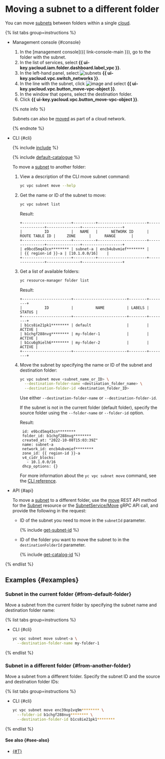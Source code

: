 # Moving a subnet to a different folder

You can move [subnets](../concepts/network.md) between folders within a single [cloud](../../resource-manager/concepts/resources-hierarchy.md).

{% list tabs group=instructions %}

- Management console {#console}

  1. In the [management console]({{ link-console-main }}), go to the folder with the subnet.
  1. In the list of services, select **{{ ui-key.yacloud.iam.folder.dashboard.label_vpc }}**.
  1. In the left-hand panel, select ![subnets](../../_assets/console-icons/nodes-right.svg) **{{ ui-key.yacloud.vpc.switch_networks }}**.
  1. In the line with the subnet, click ![image](../../_assets/console-icons/ellipsis.svg) and select **{{ ui-key.yacloud.vpc.button_move-vpc-object }}**.
  1. In the window that opens, select the destination folder.
  1. Click **{{ ui-key.yacloud.vpc.button_move-vpc-object }}**.

  {% note info %}

  Subnets can also be [moved](network-move.md) as part of a cloud network.

  {% endnote %}

- CLI {#cli}

  {% include [include](../../_includes/cli-install.md) %}

  {% include [default-catalogue](../../_includes/default-catalogue.md) %}

  To move a [subnet](../concepts/network.md) to another folder:

  1. View a description of the CLI move subnet command:

      ```bash
      yc vpc subnet move --help
      ```

  1. Get the name or ID of the subnet to move:

      ```bash
      yc vpc subnet list
      ```
      Result:
      ```text
      +----------------------+----------+----------------------+----------------+---------------+------------------+
      |          ID          |   NAME   |      NETWORK ID      | ROUTE TABLE ID |     ZONE      |      RANGE       |
      +----------------------+----------+----------------------+----------------+---------------+------------------+
      | e9bcd5mq43cn******** | subnet-a | encb4ubvmief******** |                | {{ region-id }}-a | [10.1.0.0/16]    |
      +----------------------+----------+----------------------+----------------+---------------+------------------+
      ```

  1. Get a list of available folders:

      ```bash
      yc resource-manager folder list
      ```

      Result:
      ```text
      +----------------------+------------------------+--------+--------+
      |          ID          |          NAME          | LABELS | STATUS |
      +----------------------+------------------------+--------+--------+
      | b1cs8ie21pk1******** | default                |        | ACTIVE |
      | b1chgf288nvg******** | my-folder-1            |        | ACTIVE |
      | b1cu6g9ielh6******** | my-folder-2            |        | ACTIVE |
      +----------------------+------------------------+--------+--------+
      ```

  1. Move the subnet by specifying the name or ID of the subnet and destination folder:

     ```bash
     yc vpc subnet move <subnet_name_or_ID> \
       --destination-folder-name <destination_folder_name> \
       --destination-folder-id <destination_folder_ID>
     ```
     Use either `--destination-folder-name` or `--destination-folder-id`.

     If the subnet is not in the current folder (default folder), specify the source folder using the `--folder-name` or `--folder-id` option.

     Result:
     ```text
      id: e9bcd5mq43cn********
      folder_id: b1chgf288nvg********
      created_at: "2022-10-08T15:03:39Z"
      name: subnet-a
      network_id: encb4ubvmief********
      zone_id: {{ region-id }}-a
      v4_cidr_blocks:
        - 10.1.0.0/16
      dhcp_options: {}
     ```
     For more information about the `yc vpc subnet move` command, see the [CLI reference](../../cli/cli-ref/managed-services/vpc/subnet/move.md).

- API {#api}

  To move a [subnet](../concepts/network.md#subnet) to a different folder, use the [move](../api-ref/Subnet/move.md) REST API method for the [Subnet](../api-ref/Subnet/index.md) resource or the [SubnetService/Move](../api-ref/grpc/Subnet/move.md) gRPC API call, and provide the following in the request:

  * ID of the subnet you need to move in the `subnetId` parameter.

    {% include [get-subnet-id](../../_includes/vpc/get-subnet-id.md) %}

  * ID of the folder you want to move the subnet to in the `destinationFolderId` parameter.

    {% include [get-catalog-id](../../_includes/get-catalog-id.md) %}

{% endlist %}

## Examples {#examples}

### Subnet in the current folder {#from-default-folder}

Move a subnet from the current folder by specifying the subnet name and destination folder name:

{% list tabs group=instructions %}

- CLI {#cli}

  ```bash
  yc vpc subnet move subnet-a \
    --destination-folder-name my-folder-1
  ```

{% endlist %}

### Subnet in a different folder {#from-another-folder}

Move a subnet from a different folder. Specify the subnet ID and the source and destination folder IDs:

{% list tabs group=instructions %}

- CLI {#cli}

  ```bash
  yc vpc subnet move enc39op1vq9m******** \
    --folder-id b1chgf288nvg******** \
    --destination-folder-id b1cs8ie21pk1********
  ```

{% endlist %}

#### See also {#see-also}

* [{#T}](network-move.md)

